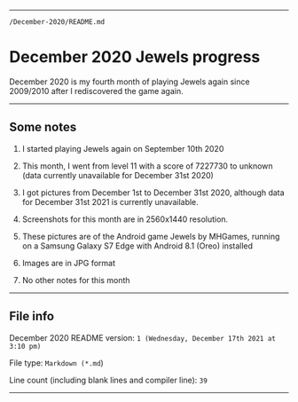 
***

`/December-2020/README.md`

# December 2020 Jewels progress

December 2020 is my fourth month of playing Jewels again since 2009/2010 after I rediscovered the game again.

***

## Some notes

1. I started playing Jewels again on September 10th 2020

2. This month, I went from level 11 with a score of 7227730 to unknown (data currently unavailable for December 31st 2020)

3. I got pictures from December 1st to December 31st 2020, although data for December 31st 2021 is currently unavailable.

4. Screenshots for this month are in 2560x1440 resolution.

5. These pictures are of the Android game Jewels by MHGames, running on a Samsung Galaxy S7 Edge with Android 8.1 (Oreo) installed

6. Images are in JPG format

7. No other notes for this month

***

## File info

December 2020 README version: `1 (Wednesday, December 17th 2021 at 3:10 pm)`

File type: `Markdown (*.md`)

Line count (including blank lines and compiler line): `39`

***


